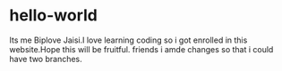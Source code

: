 # hello-world
Its me Biplove Jaisi.I love learning coding so i got enrolled in this website.Hope this will be fruitful.
friends i amde changes so that i could have two branches.
